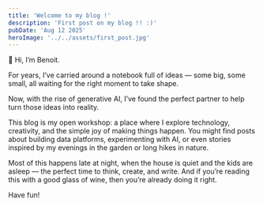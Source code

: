 ```yaml
---
title: 'Welcome to my blog !'
description: 'First post on my blog !! :)'
pubDate: 'Aug 12 2025'
heroImage: '../../assets/first_post.jpg'
---
```


👋 Hi, I’m Benoit.

For years, I’ve carried around a notebook full of ideas — some big, some small, all waiting for the right moment to take shape.

Now, with the rise of generative AI, I’ve found the perfect partner to help turn those ideas into reality.

This blog is my open workshop: a place where I explore technology, creativity, and the simple joy of making things happen.
You might find posts about building data platforms, experimenting with AI, or even stories inspired by my evenings in the garden or long hikes in nature.

Most of this happens late at night, when the house is quiet and the kids are asleep — the perfect time to think, create, and write.
And if you’re reading this with a good glass of wine, then you’re already doing it right.

Have fun! 